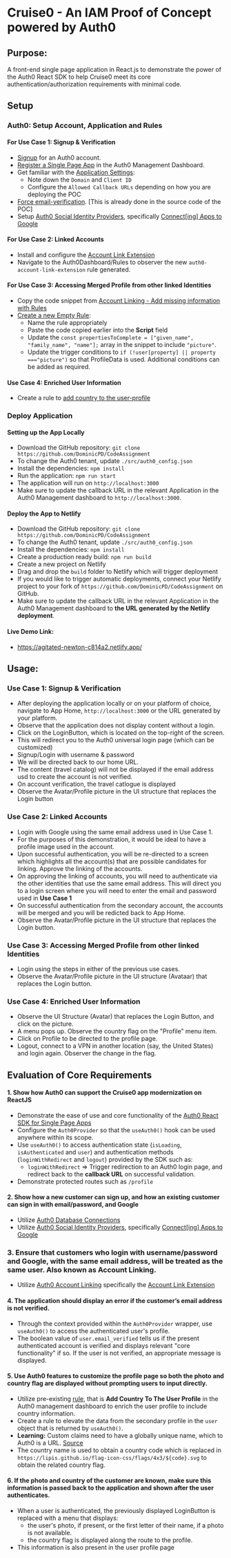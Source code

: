 # Cruise0 - An IAM Proof of Concept powered by Auth0

## Purpose:
A front-end single page application in React.js to demonstrate the power of the Auth0 React SDK to help Cruise0 meet its core authentication/authorization requirements with minimal code. 


## Setup

### Auth0: Setup Account, Application and Rules

#### For Use Case 1: Signup & Verification
 * [Signup](https://auth0.com/signup) for an Auth0 account.
 * [Register a Single Page App](https://auth0.com/docs/applications/set-up-an-application/register-single-page-app) in the Auth0 Management Dashboard.
 * Get familiar with the [Application Settings](https://auth0.com/docs/get-started/dashboard/application-settings): 
     * Note down the `Domain` and `Client ID`
     * Configure the `Allowed Callback URLs` depending on how you are deploying the POC
 * [Force email-verification](https://auth0.com/rules/email-verified). [This is already done in the source code of the POC]
 * Setup [Auth0 Social Identity Providers](https://auth0.com/docs/connections/identity-providers-social), specifically [Connect[ing] Apps to Google](https://auth0.com/docs/connections/social/google)

#### For Use Case 2: Linked Accounts
 * Install and configure the [Account Link Extension](https://auth0.com/docs/extensions/account-link-extension)
 * Navigate to the Auth0Dashboard/Rules to observer the new `auth0-account-link-extension` rule generated.

#### For Use Case 3: Accessing Merged Profile from other linked Identities
 * Copy the code snippet from [Account Linking - Add missing information with Rules](https://auth0.com/docs/users/link-user-accounts#add-missing-information-with-rules)
 * [Create a new Empty Rule](https://auth0.com/docs/rules/create-rules):
     * Name the rule appropriately
     * Paste the code copied earlier into the **Script** field
     * Update the `const propertiesToComplete = ["given_name", "family_name", "name"];` array in the snippet to include `"picture"`. 
     * Update the trigger conditions to `if (!user[property] || property ==="picture")` so that ProfileData is used. Additional conditions can be added as required. 

#### Use Case 4: Enriched User Information
 * Create a rule to [add country to the user-profile](https://auth0.com/rules/add-country)

### Deploy Application  
    
#### Setting up the App Locally
 * Download the GitHub repository: `git clone https://github.com/DominicPD/CodeAssignment`
 * To change the Auth0 tenant, update `./src/auth0_config.json`
 * Install the dependencies: `npm install`
 * Run the application: `npm run start`
 * The application will run on `http://localhost:3000`
 * Make sure to update the callback URL in the relevant Application in the Auth0 Management dashboard to `http://localhost:3000`.
 
#### Deploy the App to Netlify
 * Download the GitHub repository: `git clone https://github.com/DominicPD/CodeAssignment`
 * To change the Auth0 tenant, update `./src/auth0_config.json`
 * Install the dependencies: `npm install`
 * Create a production ready build: `npm run build`
 * Create a new project on Netlify
 * Drag and drop the `build` folder to Netlify which will trigger deployment
 * If you would like to trigger automatic deployments, connect your Netlify project to your fork of `https://github.com/DominicPD/CodeAssignment` on GitHub.
 * Make sure to update the callback URL in the relevant Application in the Auth0 Management dashboard to **the URL generated by the Netlify deployment**.
 
#### Live Demo Link: 
 * https://agitated-newton-c814a2.netlify.app/

 

## Usage:

### Use Case 1: Signup & Verification
 * After deploying the application locally or on your platform of choice, navigate to App Home, `http://localhost:3000` or the URL generated by your platform. 
 * Observe that the application does not display content without a login. 
 * Click on the LoginButton, which is located on the top-right of the screen.
 * This will redirect you to the Auth0 universal login page (which can be customized)
 * Signup/Login with username & password
 * We will be directed back to our home URL. 
 * The content (travel catalog) will not be displayed if the email address usd to create the account is not verified.
 * On account verification, the travel catlogue is displayed
 * Observe the Avatar/Profile picture in the UI structure that replaces the Login button 

### Use Case 2: Linked Accounts
 * Login with Google using the same email address used in Use Case 1.
 * For the purposes of this demonstration, it would be ideal to have a profile image used in the account.
 * Upon successful authentication, you will be re-directed to a screen which highlights all the account(s) that are possible candidates for linking. Approve the linking of the accounts.
 * On approving the linking of accounts, you will need to authenticate via the other identities that use the same email address. This will direct you to a login screen where you will need to enter the email and password used in **Use Case 1**
 * On successful authentication from the secondary account, the accounts will be merged and you will be redicted back to App Home.
 * Observe the Avatar/Profile picture in the UI structure that replaces the Login button. 

### Use Case 3: Accessing Merged Profile from other linked Identities
 * Login using the steps in either of the previous use cases. 
 * Observe the Avatar/Profile picture in the UI structure (Avataar) that replaces the Login button. 

### Use Case 4: Enriched User Information
 * Observe the UI Structure (Avatar) that replaces the Login Button, and click on the picture.
 * A menu pops up. Observe the country flag on the "Profile" menu item.
 * Click on Profile to be directed to the profile page. 
 * Logout, connect to a VPN in another location (say, the United States) and login again. Observer the change in the flag. 






## Evaluation of Core Requirements

#### 1. Show how Auth0 can support the Cruise0 app modernization on ReactJS
 * Demonstrate the ease of use and core functionality of the [Auth0 React SDK for Single Page Apps](https://auth0.com/docs/libraries/auth0-react)
  * Configure the `Auth0Provider` so that the `useAuth0()` hook can be used anywhere within its scope.
  * Use `useAuth0()` to access authentication state (`isLoading`, `isAuthenticated` and `user`) and authentication methods (`loginWithRedirect` and `logout`) provided by the SDK such as:              
    * `loginWithRedirect` => Trigger redirection to an Auth0 login page, and redirect back to the **callback URL** on successful validation.
  * Demonstrate protected routes such as `/profile`

#### 2. Show how a new customer can sign up, and how an existing customer can sign in with email/password, and Google
 * Utilize [Auth0 Database Connections](https://auth0.com/docs/connections/database)
 * Utilize [Auth0 Social Identity Providers](https://auth0.com/docs/connections/identity-providers-social), specifically [Connect[ing] Apps to Google](https://auth0.com/docs/connections/social/google)

### 3. Ensure that customers who login with username/password and Google, with the same email address, will be treated as the same user. Also known as Account Linking.
 * Utilize [Auth0 Account Linking](https://auth0.com/docs/users/user-account-linking) specifically the [Account Link Extension](https://auth0.com/docs/extensions/account-link-extension)

#### 4. The application should display an error if the customer’s email address is not verified.
 * Through the context provided within the `Auth0Provider` wrapper, use `useAuth0()` to access the authenticated user's profile. 
 * The boolean value of `user.email_verified` tells us if the present authenticated account is verified and displays relevant "core functionality" if so. If the user is not verified, an appropriate message is displayed. 

#### 5. Use Auth0 features to customize the profile page so both the photo and country flag are displayed without prompting users to input directly.
 * Utilize pre-existing [rule](https://auth0.com/docs/rules), that is **Add Country To The User Profile** in the Auth0 management dashboard to enrich the user profile to include country information.
 * Create a rule to elevate the data from the secondary profile in the `user` object that is returned by `useAuth0()`.
 * **Learning:** Custom claims need to have a globally unique name, which to Auth0 is a URL. [Source](https://auth0.com/docs/tokens/create-namespaced-custom-claims)
 * The country name is used to obtain a country code which is replaced in `https://lipis.github.io/flag-icon-css/flags/4x3/${code}.svg` to obtain the related country flag. 


#### 6. If the photo and country of the customer are known, make sure this information is passed back to the application and shown after the user authenticates.
 * When a user is authenticated, the previously displayed LoginButton is replaced with a menu that displays:
    * the user's photo, if present, or the first letter of their name, if a photo is not available.
    * the country flag is displayed along the route to the profile.
 * This information is also present in the user profile page

